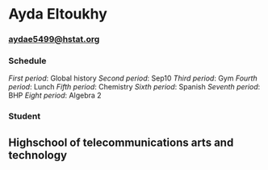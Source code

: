# Ayda Eltoukhy
### aydae5499@hstat.org
### Schedule

*First period*: Global history
*Second period*: Sep10
*Third period*: Gym
*Fourth period*: Lunch
*Fifth period*: Chemistry
*Sixth period*: Spanish
*Seventh period*: BHP
*Eight period*: Algebra 2
### Student
## Highschool of telecommunications arts and technology